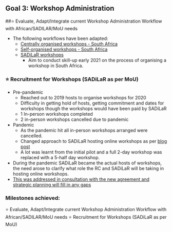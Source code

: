 ## Goal 3: Workshop Administration

##:star: Evaluate, Adapt/Integrate current Workshop Administration Workflow with African/SADILAR/MoU needs
- The following workflows have been adapted:
  - [Centrally organised workshops - South Africa](https://app.asana.com/0/1157016697286612/list)
  - [Self-organised workshops - South Africa](https://app.asana.com/0/1189471572757647/list)
  - [SADiLaR workshops](https://app.asana.com/0/1189471572757642/list)
    - Aim to conduct skill-up early 2021 on the process of organising a workshop in South Africa. 
### :star: Recruitment for Workshops (SADiLaR as per MoU)
- Pre-pandemic
    - Reached out to 2019 hosts to organise workshops for 2020
    - Difficulty in getting hold of hosts, getting commitment and dates for workshops though the workshops would have been paid by SADiLaR
  - 1 In-person workshops completed
  - 2 in-person workshops cancelled due to pandemic
- Pandemic
    - As the pandemic hit all in-person workshops arranged were cancelled.
    - Changed approach to SADiLaR hosting online workshops as per [blog post](https://carpentries.org/blog/2020/05/south-africa-online-workshop/)
     - A lot was learnt from the initial pilot and a full 2-day workshop was replaced with a 5-half day workshop. 
- During the pandemic SADiLaR became the actual hosts of workshops, the need arose to clarify what role the RC and SADiLaR will be taking in hosting online workshops.
 - [This was addressed in consultation with the new agreement and strategic planning will fill in any gaps](https://docs.google.com/spreadsheets/d/1d7iTxamHS-yBffDYSBBdPOLpqblQRUHg_oHOWvRDsFw/edit#gid=0)

### Milestones achieved:
:star: Evaluate, Adapt/Integrate current Workshop Administration Workflow with African/SADILAR/MoU needs
:star: Recruitment for Workshops (SADiLaR as per MoU)
